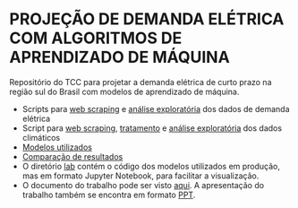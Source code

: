 # PROJEÇÃO DE DEMANDA ELÉTRICA COM ALGORITMOS DE APRENDIZADO DE MÁQUINA
Repositório do TCC para projetar a demanda elétrica de curto prazo na região sul do Brasil com modelos de aprendizado de máquina. 
<br>
* Scripts para [web scraping](https://github.com/matheus-vizzotto/projecao_demanda_eletrica/blob/main/data/1_scrape_elec_load.py) e [análise exploratória](https://github.com/matheus-vizzotto/projecao_demanda_eletrica/blob/main/data/2_eda_load.ipynb) dos dados de demanda elétrica
* Script para [web scraping](https://github.com/matheus-vizzotto/projecao_demanda_eletrica/blob/main/data/dados_inmet/1_scraper_temp.ipynb), [tratamento](https://github.com/matheus-vizzotto/projecao_demanda_eletrica/blob/main/data/dados_inmet/2_temp_wrangling.ipynb) e [análise exploratória](https://github.com/matheus-vizzotto/projecao_demanda_eletrica/blob/main/data/3_eda_weather.ipynb) dos dados climáticos
* [Modelos utilizados](https://github.com/matheus-vizzotto/projecao_demanda_eletrica/tree/main/models/forecasts)
* [Comparação de resultados](https://github.com/matheus-vizzotto/projecao_demanda_eletrica/blob/main/models/forecasts/12_compare_fcs.ipynb)
* O diretório [lab](https://github.com/matheus-vizzotto/projecao_demanda_eletrica/tree/main/lab) contém o código dos modelos utilizados em produção, mas em formato Jupyter Notebook, para facilitar a visualização.
* O documento do trabalho pode ser visto [aqui](https://github.com/matheus-vizzotto/projecao_demanda_eletrica/blob/main/doc.pdf). A apresentação do trabalho também se encontra em formato [PPT](https://docs.google.com/presentation/d/1q7WB4qba9i__uf1zBRZLcRWGmj5rYZ49zIcowuaBX8c/edit?usp=sharing).
